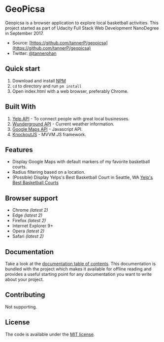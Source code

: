 # GeoPicsa

Geopicsa is a browser application to explore local basketball activities.
This project started as part of Udacity Full Stack Web Development NanoDegree in September 2017.

* Source: [https://github.com/tannerP/geopicsa](https://github.com/tannerP/geopicsa)
* Twitter: [@tannerphan](https://twitter.com/tannerphan)


## Quick start

1. Download and install [NPM](https://www.npmjs.com/get-npm)
2. `cd` to directory and run `pm install`
3. Open index.html with a web browser, preferably Chrome. 

## Built With
   1. [Yelp API](https://www.yelp.com/developers/documentation/v2/overview) - To connect people with great local businesses.
   2. [Wunderground API](https://www.wunderground.com/weather/api/) - Current weather information.
   3. [Google Maps API](https://developers.google.com/maps/documentation/javascript) - Javascript API.
   4. [KnockoutJS](http://knockoutjs.com/index.html) - MVVM JS framework.

## Features

* Display Google Maps with default markers of my favorite basketball courts.
* Radius filtering based on a location.
* (Possible) Display Yelps's Best Basketball Court in Seattle, WA
[Yelp's Best Basketball Courts](https://www.yelp.com/search?find_desc=Basketball+Court&find_loc=Seattle%2C+WA)


## Browser support

* Chrome *(latest 2)*
* Edge *(latest 2)*
* Firefox *(latest 2)*
* Internet Explorer 9+
* Opera *(latest 2)*
* Safari *(latest 2)*

## Documentation

Take a look at the [documentation table of contents](dist/doc/TOC.md).
This documentation is bundled with the project which makes it 
available for offline reading and provides a useful starting point for
any documentation you want to write about your project.


## Contributing
Not supporting.

## License

The code is available under the [MIT license](LICENSE.txt).
